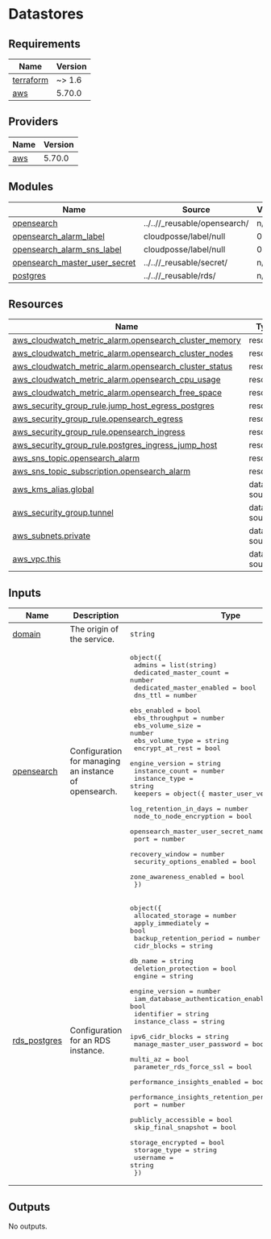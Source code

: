 # Datastores

<!-- BEGIN_TF_DOCS -->
## Requirements

| Name | Version |
|------|---------|
| <a name="requirement_terraform"></a> [terraform](#requirement\_terraform) | ~> 1.6 |
| <a name="requirement_aws"></a> [aws](#requirement\_aws) | 5.70.0 |

## Providers

| Name | Version |
|------|---------|
| <a name="provider_aws"></a> [aws](#provider\_aws) | 5.70.0 |

## Modules

| Name | Source | Version |
|------|--------|---------|
| <a name="module_opensearch"></a> [opensearch](#module\_opensearch) | ../..//_reusable/opensearch/ | n/a |
| <a name="module_opensearch_alarm_label"></a> [opensearch\_alarm\_label](#module\_opensearch\_alarm\_label) | cloudposse/label/null | 0.25.0 |
| <a name="module_opensearch_alarm_sns_label"></a> [opensearch\_alarm\_sns\_label](#module\_opensearch\_alarm\_sns\_label) | cloudposse/label/null | 0.25.0 |
| <a name="module_opensearch_master_user_secret"></a> [opensearch\_master\_user\_secret](#module\_opensearch\_master\_user\_secret) | ../..//_reusable/secret/ | n/a |
| <a name="module_postgres"></a> [postgres](#module\_postgres) | ../..//_reusable/rds/ | n/a |

## Resources

| Name | Type |
|------|------|
| [aws_cloudwatch_metric_alarm.opensearch_cluster_memory](https://registry.terraform.io/providers/hashicorp/aws/5.70.0/docs/resources/cloudwatch_metric_alarm) | resource |
| [aws_cloudwatch_metric_alarm.opensearch_cluster_nodes](https://registry.terraform.io/providers/hashicorp/aws/5.70.0/docs/resources/cloudwatch_metric_alarm) | resource |
| [aws_cloudwatch_metric_alarm.opensearch_cluster_status](https://registry.terraform.io/providers/hashicorp/aws/5.70.0/docs/resources/cloudwatch_metric_alarm) | resource |
| [aws_cloudwatch_metric_alarm.opensearch_cpu_usage](https://registry.terraform.io/providers/hashicorp/aws/5.70.0/docs/resources/cloudwatch_metric_alarm) | resource |
| [aws_cloudwatch_metric_alarm.opensearch_free_space](https://registry.terraform.io/providers/hashicorp/aws/5.70.0/docs/resources/cloudwatch_metric_alarm) | resource |
| [aws_security_group_rule.jump_host_egress_postgres](https://registry.terraform.io/providers/hashicorp/aws/5.70.0/docs/resources/security_group_rule) | resource |
| [aws_security_group_rule.opensearch_egress](https://registry.terraform.io/providers/hashicorp/aws/5.70.0/docs/resources/security_group_rule) | resource |
| [aws_security_group_rule.opensearch_ingress](https://registry.terraform.io/providers/hashicorp/aws/5.70.0/docs/resources/security_group_rule) | resource |
| [aws_security_group_rule.postgres_ingress_jump_host](https://registry.terraform.io/providers/hashicorp/aws/5.70.0/docs/resources/security_group_rule) | resource |
| [aws_sns_topic.opensearch_alarm](https://registry.terraform.io/providers/hashicorp/aws/5.70.0/docs/resources/sns_topic) | resource |
| [aws_sns_topic_subscription.opensearch_alarm](https://registry.terraform.io/providers/hashicorp/aws/5.70.0/docs/resources/sns_topic_subscription) | resource |
| [aws_kms_alias.global](https://registry.terraform.io/providers/hashicorp/aws/5.70.0/docs/data-sources/kms_alias) | data source |
| [aws_security_group.tunnel](https://registry.terraform.io/providers/hashicorp/aws/5.70.0/docs/data-sources/security_group) | data source |
| [aws_subnets.private](https://registry.terraform.io/providers/hashicorp/aws/5.70.0/docs/data-sources/subnets) | data source |
| [aws_vpc.this](https://registry.terraform.io/providers/hashicorp/aws/5.70.0/docs/data-sources/vpc) | data source |

## Inputs

| Name | Description | Type | Default | Required |
|------|-------------|------|---------|:--------:|
| <a name="input_domain"></a> [domain](#input\_domain) | The origin of the service. | `string` | n/a | yes |
| <a name="input_opensearch"></a> [opensearch](#input\_opensearch) | Configuration for managing an instance of opensearch. | <pre>object({<br>    admins                        = list(string)<br>    dedicated_master_count        = number<br>    dedicated_master_enabled      = bool<br>    dns_ttl                       = number<br>    ebs_enabled                   = bool<br>    ebs_throughput                = number<br>    ebs_volume_size               = number<br>    ebs_volume_type               = string<br>    encrypt_at_rest               = bool<br>    engine_version                = string<br>    instance_count                = number<br>    instance_type                 = string<br>    keepers                       = object({ master_user_version = number })<br>    log_retention_in_days         = number<br>    node_to_node_encryption       = bool<br>    opensearch_master_user_secret_name = string<br>    port                          = number<br>    recovery_window               = number<br>    security_options_enabled      = bool<br>    zone_awareness_enabled        = bool<br>  })</pre> | n/a | yes |
| <a name="input_rds_postgres"></a> [rds\_postgres](#input\_rds\_postgres) | Configuration for an RDS instance. | <pre>object({<br>    allocated_storage                     = number<br>    apply_immediately                     = bool<br>    backup_retention_period               = number<br>    cidr_blocks                           = string<br>    db_name                               = string<br>    deletion_protection                   = bool<br>    engine                                = string<br>    engine_version                        = number<br>    iam_database_authentication_enabled   = bool<br>    identifier                            = string<br>    instance_class                        = string<br>    ipv6_cidr_blocks                      = string<br>    manage_master_user_password           = bool<br>    multi_az                              = bool<br>    parameter_rds_force_ssl               = bool<br>    performance_insights_enabled          = bool<br>    performance_insights_retention_period = number<br>    port                                  = number<br>    publicly_accessible                   = bool<br>    skip_final_snapshot                   = bool<br>    storage_encrypted                     = bool<br>    storage_type                          = string<br>    username                              = string<br>  })</pre> | n/a | yes |

## Outputs

No outputs.
<!-- END_TF_DOCS -->